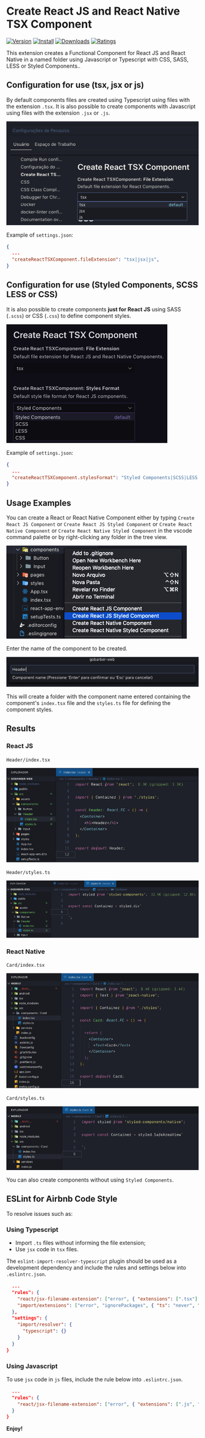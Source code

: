 # Create React JS and React Native TSX Component

[![Version](https://vsmarketplacebadge.apphb.com/version/ricardo-emerson.create-react-tsx-component.svg)](https://marketplace.visualstudio.com/items?itemName=ricardo-emerson.create-react-tsx-component)
[![Install](https://vsmarketplacebadge.apphb.com/installs/ricardo-emerson.create-react-tsx-component.svg)](https://marketplace.visualstudio.com/items?itemName=ricardo-emerson.create-react-tsx-component)
[![Downloads](https://vsmarketplacebadge.apphb.com/downloads/ricardo-emerson.create-react-tsx-component.svg)](https://marketplace.visualstudio.com/items?itemName=ricardo-emerson.create-react-tsx-component)
[![Ratings](https://vsmarketplacebadge.apphb.com/rating-short/ricardo-emerson.create-react-tsx-component.svg)](https://marketplace.visualstudio.com/items?itemName=ricardo-emerson.create-react-tsx-component&ssr=false#review-details)

This extension creates a Functional Component for React JS and React Native in a named folder using Javascript or Typescript with CSS, SASS, LESS or Styled Components..

## Configuration for use (tsx, jsx or js)

By default components files are created using Typescript using files with the extension `.tsx`. It is also possible to create components with Javascript using files with the extension `.jsx` or `.js`.

![Usage](images/component-settings.png)

Example of `settings.json`:

```json
{
  ...
  "createReactTSXComponent.fileExtension": "tsx|jsx|js",
}
```

## Configuration for use (Styled Components, SCSS LESS or CSS)

It is also possible to create components **just for React JS** using SASS (`.scss`) or CSS (`.css`) to define component styles.

![Usage](images/styles-settings.png)

Example of `settings.json`:

```json
{
  ...
  "createReactTSXComponent.stylesFormat": "Styled Components|SCSS|LESS|CSS",
}
```

## Usage Examples

You can create a React or React Native Component either by typing `Create React JS Component` or `Create React JS Styled Component` or `Create React Native Component` or `Create React Native Styled Component` in the vscode command palette or by right-clicking any folder in the tree view.

![Usage](images/usage-right-mouse-click.png)

Enter the name of the component to be created.

![Usage](images/name-of-component.png)

This will create a folder with the component name entered containing the component's `index.tsx` file and the `styles.ts` file for defining the component styles.

## Results

### React JS

`Header/index.tsx`

![Usage](images/component-created.png)

`Header/styles.ts`

![Usage](images/styled-created.png)

### React Native

`Card/index.tsx`

![Usage](images/rn-component-created.png)

`Card/styles.ts`

![Usage](images/rn-styled-created.png)

You can also create components without using `Styled Components`.

## ESLint for Airbnb Code Style

To resolve issues such as:

### Using Typescript

- Import `.ts` files without informing the file extension;
- Use `jsx` code in `tsx` files.

The `eslint-import-resolver-typescript` plugin should be used as a development dependency and include the rules and settings below into `.eslintrc.json`.

```json
  ...
  "rules": {
    "react/jsx-filename-extension": ["error", { "extensions": [".tsx"] }],
    "import/extensions": ["error", "ignorePackages", { "ts": "never", "tsx": "never" }],
  },
  "settings": {
    "import/resolver": {
      "typescript": {}
    }
  }
}
```

### Using Javascript

To use `jsx` code in `js` files, include the rule below into `.eslintrc.json`.

```json
  ...
  "rules": {
    "react/jsx-filename-extension": ["error", { "extensions": [".js", ".jsx"] }],
  }
}
```

**Enjoy!**
